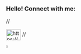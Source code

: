 ### Hello! Connect with me:
//<p align="left" dir="auto">
<a href="https://linkedin.com/in/karina-vyalova" rel="nofollow"><img align="center" src="https://raw.githubusercontent.com/rahuldkjain/github-profile-readme-generator/master/src/images/icons/Social/linked-in-alt.svg" alt="https://www.linkedin.com/in/karina-vyalova" height="30" width="40" style="max-width: 100%;"></a>
//</p>
<a href="https://t.me/karina_vka" rel="nofollow">
    <img width="4%" src="https://upload.wikimedia.org/wikipedia/commons/thumb/8/83/Telegram_2019_Logo.svg/160px-Telegram_2019_Logo.svg.png" alt="Telegram Badge" style="max-width: 100%;">
  </a>







